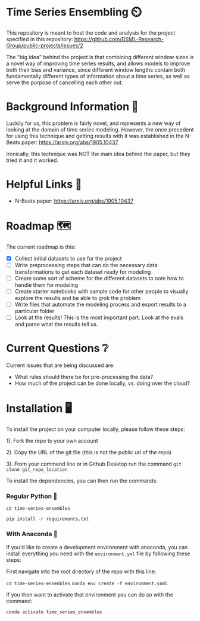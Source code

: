 # Time Series Ensembling ⏲️
This repository is meant to host the code and analysis for the project specified in this repository: https://github.com/DSML-Research-Group/public-projects/issues/2

The "big idea" behind the project is that combining different window sizes is a novel way of improving time series results, and allows models to improve both their bias and variance, since different window lengths contain both fundamentally different types of information about a time series, as well as serve the purpose of cancelling each other out.  

# Background Information 📖
Luckily for us, this problem is fairly novel, and represents a new way of looking at the domain of time series modeling.  However, the once precedent for using this technique and getting results with it was established in the N-Beats paper:  https://arxiv.org/abs/1905.10437

Ironically, this technique was NOT the main idea behind the paper, but they tried it and it worked.

# Helpful Links 🔗
 - N-Beats paper: https://arxiv.org/abs/1905.10437

# Roadmap 🗺️
The current roadmap is this:
 - [x] Collect initial datasets to use for the project
 - [ ] Write preprocessing steps that can do the necessary data transformations to get each dataset ready for modeling
 - [ ] Create some sort of scheme for the different datasets to note how to handle them for modeling
 - [ ] Create starter notebooks with sample code for other people to visually explore the results and be able to grok the problem
 - [ ] Write files that automate the modeling process and export results to a particular folder
 - [ ] Look at the results!  This is the most important part.  Look at the evals and parse what the results tell us.

# Current Questions ❔
Current issues that are being discussed are:

 - What rules should there be for pre-processing the data?
 - How much of the project can be done locally, vs. doing over the cloud?

# Installation 🖥️
To install the project on your computer locally, please follow these steps:

1).  Fork the repo to your own account

2).  Copy the URL of the git file (this is not the public url of the repo)

3).  From your command line or in Github Desktop run the command `git clone git_repo_location`

To install the dependencies, you can then run the commands:

### Regular Python 🐍
`cd time-series-ensembles`

`pip install -r requirements.txt`

### With Anaconda 🐍
If you'd like to create a development environment with anaconda, you can install everything you need with the `environment.yml` file by following these steps:

First navigate into the root directory of the repo with this line:

`cd time-series-ensembles`
`conda env create -f environment.yaml`

If you then want to activate that environment you can do so with the command:

`conda activate time_series_ensembles`
